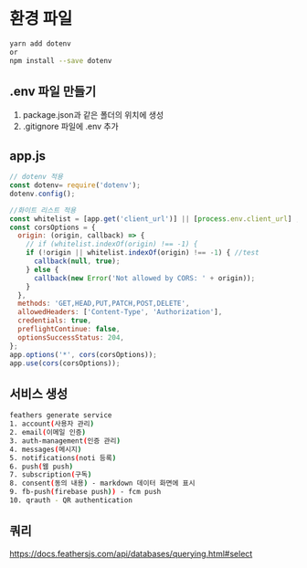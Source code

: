 # 환경 파일 
```sh
yarn add dotenv
or 
npm install --save dotenv
```
## .env 파일 만들기
1. package.json과 같은 폴더의 위치에 생성
2. .gitignore 파일에 .env 추가

## app.js
```js
// dotenv 적용
const dotenv= require('dotenv');
dotenv.config();

//화이트 리스트 적용
const whitelist = [app.get('client_url')] || [process.env.client_url] ;
const corsOptions = {
  origin: (origin, callback) => {
    // if (whitelist.indexOf(origin) !== -1) { 
    if (!origin || whitelist.indexOf(origin) !== -1) { //test
      callback(null, true);
    } else {
      callback(new Error('Not allowed by CORS: ' + origin));
    }
  },
  methods: 'GET,HEAD,PUT,PATCH,POST,DELETE',
  allowedHeaders: ['Content-Type', 'Authorization'],
  credentials: true,
  preflightContinue: false,
  optionsSuccessStatus: 204,
};
app.options('*', cors(corsOptions));
app.use(cors(corsOptions));
```

## 서비스 생성
```sh
feathers generate service
1. account(사용자 관리)
2. email(이메일 인증)
3. auth-management(인증 관리)
4. messages(메시지)
5. notifications(noti 등록)
6. push(웹 push)
7. subscription(구독)
8. consent(동의 내용) - markdown 데이터 화면에 표시
9. fb-push(firebase push)) - fcm push
10. qrauth - QR authentication
```
## 쿼리
https://docs.feathersjs.com/api/databases/querying.html#select